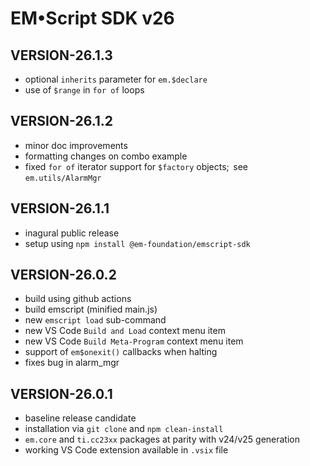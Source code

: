 # EM&bull;Script SDK v26

## VERSION-26.1.3
* optional `inherits` parameter for `em.$declare`
* use of `$range` in `for of` loops

## VERSION-26.1.2
* minor doc improvements
* formatting changes on combo example
* fixed `for of` iterator support for `$factory` objects;&thinsp; see `em.utils/AlarmMgr`

## VERSION-26.1.1
* inagural public release
* setup using `npm install @em-foundation/emscript-sdk`

## VERSION-26.0.2
* build using github actions
* build emscript (minified main.js)
* new `emscript load` sub-command
* new VS Code `Build and Load` context menu item
* new VS Code `Build Meta-Program` context menu item
* support of `em$onexit()` callbacks when halting
* fixes bug in alarm_mgr

## VERSION-26.0.1

* baseline release candidate
* installation via `git clone` and `npm clean-install`
* `em.core` and `ti.cc23xx` packages at parity with v24/v25 generation
* working VS Code extension available in `.vsix` file
